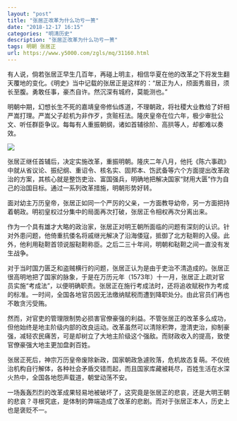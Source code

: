 ```yaml
---
layout: "post"
title: "张居正改革为什么功亏一篑"
date: "2018-12-17 16:15"
categories: "明清历史"
description: "张居正改革为什么功亏一篑"
tags: 明朝 张居正
url: https://www.y5000.com/zgls/mq/31160.html
---
```






有人说，倘若张居正早生几百年，再碰上明主，相信华夏在他的改革之下将发生翻天覆地的变化。《明史》当中记载的张居正是这样的：“居正为人，颀面秀眉目，须长至腹。勇敢任事，豪杰自许。然沉深有城府，莫能测也。”

明朝中期，幻想长生不死的嘉靖皇帝修仙炼道，不理朝政，将社稷大业教给了奸相严嵩打理。严嵩父子趁机为非作歹，贪赃枉法。隆庆皇帝在位六年，极少审批公文、听任群臣争议。每每有人重振朝纲，诸如首辅徐阶、高拱等人，却都难以奏效。

![](https://img.y5000.com/uploads/allimg/180629/8-1P629105323647.jpg)

张居正继任首辅后，决定实施改革，重振明朝。隆庆二年八月，他托《陈六事疏》中就从省议论、振纪纲、重诏令、核名实、固邦本、饬武备等六个方面提出改革政治的方案，其核心就是整饬吏治、富国强兵，明确地把解决国家“财用大匮”作为自己的治国目标。通过一系列改革措施，明朝形势好转。

面对幼主万历皇帝，张居正如同一个严厉的父亲，一方面教导幼帝，另一方面把持着朝政。明初皇权过分集中的局面再次打破，张居正令相权再次分离出来。

作为一个具有雄才大略的政治家，张居正对明王朝所面临的问题有深刻的认识。针对外患问题，他倚重抗倭名将戚继光解决了沿海倭寇，抵御了北方鞑靼的入侵。此外，他利用鞑靼首领说服鞑靼称臣。之后二三十年间，明朝和鞑靼之间一直没有发生战争。

对于当时国力匮乏和盗贼横行的问题，张居正认为是由于吏治不清造成的。张居正很高明地把了国家的脉象，于是在万历元年（1573年）十一月，张居正上疏对官员实施“考成法”，以便明确职责。张居正在施行考成法时，还将追收赋税作为考成的标准。一时间，全国各地官员因无法缴纳赋税而遭到降职处分。由此官员们再也不敢贪污受贿。

然而，对官吏的管理限制势必损害官僚豪强的利益。不管张居正的改革多么成功，但他始终是地主阶级内部的改良运动。改革虽然可以清除积弊，澄清吏治，抑制豪强，减轻农民痛苦，可是却树立了大地主阶级这个强敌。而财政收入的提高，致使官僚豪强大地主更加盘剥百姓。

张居正死后，神宗万历皇帝废除新政，国家朝政急遽败落，危机故态复萌。不仅统治机构自行解体，各种社会矛盾交错而起，而且国家库藏被耗尽，百姓生活在水深火热中，全国各地怨声载道，朝堂动荡不安。

一场轰轰烈烈的改革成果轻易地被破坏了，这究竟是张居正的悲哀，还是大明王朝的悲哀？寻根究底，是体制的弊端造成了改革的悲剧。而对于张居正本人，历史上也是褒贬不一。
